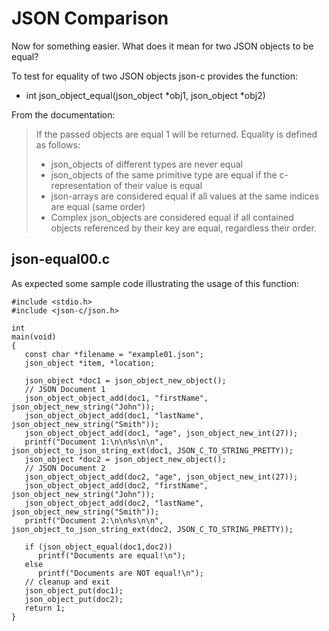 # JSON Comparison

Now for something easier. What does it mean for two JSON objects to be equal?

To test for equality of two JSON objects json-c provides the function:

- int json_object_equal(json_object *obj1, json_object *obj2)

From the documentation:

> If the passed objects are equal 1 will be returned. Equality is defined as follows:
> - json_objects of different types are never equal
> - json_objects of the same primitive type are equal if the c-representation of their value is equal
> - json-arrays are considered equal if all values at the same indices are equal (same order)
> - Complex json_objects are considered equal if all contained objects referenced by their key are equal, regardless their order.

## json-equal00.c

As expected some sample code illustrating the usage of this function:

```
#include <stdio.h>
#include <json-c/json.h>

int
main(void)
{
   const char *filename = "example01.json";
   json_object *item, *location;
   
   json_object *doc1 = json_object_new_object();
   // JSON Document 1
   json_object_object_add(doc1, "firstName", json_object_new_string("John"));
   json_object_object_add(doc1, "lastName", json_object_new_string("Smith"));
   json_object_object_add(doc1, "age", json_object_new_int(27));
   printf("Document 1:\n\n%s\n\n", json_object_to_json_string_ext(doc1, JSON_C_TO_STRING_PRETTY));
   json_object *doc2 = json_object_new_object();
   // JSON Document 2
   json_object_object_add(doc2, "age", json_object_new_int(27));
   json_object_object_add(doc2, "firstName", json_object_new_string("John"));
   json_object_object_add(doc2, "lastName", json_object_new_string("Smith"));
   printf("Document 2:\n\n%s\n\n", json_object_to_json_string_ext(doc2, JSON_C_TO_STRING_PRETTY));
   
   if (json_object_equal(doc1,doc2))
      printf("Documents are equal!\n");
   else
      printf("Documents are NOT equal!\n");
   // cleanup and exit
   json_object_put(doc1);
   json_object_put(doc2); 
   return 1;
}

```
